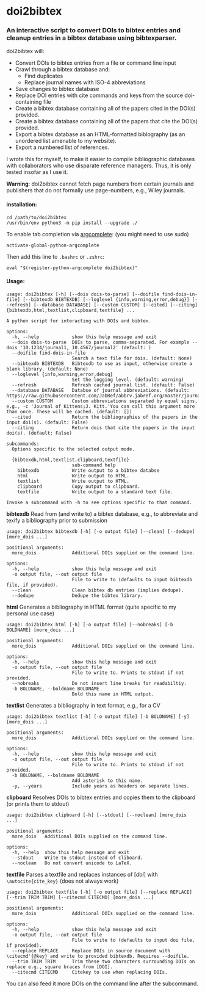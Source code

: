 # doi2bibtex
### An interactive script to convert DOIs to bibtex entries and cleanup entries in a bibtex database using bibtexparser.
doi2bibtex will:
- Convert DOIs to bibtex entries from a file or command line input
- Crawl through a bibtex database and:
    - Find duplicates
    - Replace journal names with ISO-4 abbreviations
- Save changes to bibtex database
- Replace DOI entries with cite commands and keys from the source doi-containing file
- Create a bibtex database containing all of the papers cited in the DOI(s) provided.
- Create a bibtex database containing all of the papers that cite the DOI(s) provided.
- Export a bibtex database as an HTML-formatted biblography (as an unordered list amenable to my website).
- Export a numbered list of references.

I wrote this for myself, to make it easier to compile bibliographic databases with collaborators who use disparate reference managers. Thus, it is only tested insofar as I use it.

**Warning**: doi2bibtex cannot fetch page numbers from certain journals and publishers that do not formally use page-numbers, e.g., Wiley journals.

#### installation:
```
cd /path/to/doi2bibtex
/usr/bin/env python3 -m pip install --upgrade ./
```
To enable tab completion via [argcomplete](https://github.com/kislyuk/argcomplete): (you might need to use sudo)
```
activate-global-python-argcomplete
``` 

Then add this line to `.bashrc` or `.zshrc`:
```
eval "$(register-python-argcomplete doi2bibtex)"
```

#### Usage:
```
usage: doi2bibtex [-h] [--dois dois-to-parse] [--doifile find-dois-in-file] [--bibtexdb BIBTEXDB] [--loglevel {info,warning,error,debug}] [--refresh] [--database DATABASE] [--custom CUSTOM] [--cited] [--citing] {bibtexdb,html,textlist,clipboard,textfile} ...

A python script for interacting with DOIs and bibtex.

options:
  -h, --help            show this help message and exit
  --dois dois-to-parse  DOIs to parse, comma-separated. For example --dois '10.1234/journal1, 10.4567/journal2' (default: )
  --doifile find-dois-in-file
                        Search a text file for dois. (default: None)
  --bibtexdb BIBTEXDB   Bibtexdb to use as input, otherwise create a blank library. (default: None)
  --loglevel {info,warning,error,debug}
                        Set the logging level. (default: warning)
  --refresh             Refresh cached journal list. (default: False)
  --database DATABASE   Databse of journal abbreviations. (default: https://raw.githubusercontent.com/JabRef/abbrv.jabref.org/master/journals/journal_abbreviations_acs.csv)
  --custom CUSTOM       Custom abbreviations separated by equal signs, e.g., -c 'Journal of Kittens;J. Kitt.'You can call this argument more than once. These will be cached. (default: [])
  --cited               Return the bibliographies of the papers in the input doi(s). (default: False)
  --citing              Return dois that cite the papers in the input doi(s). (default: False)

subcommands:
  Options specific to the selected output mode.

  {bibtexdb,html,textlist,clipboard,textfile}
                        sub-command help
    bibtexdb            Write output to a bibtex databse
    html                Write output to HTML.
    textlist            Write output to HTML.
    clipboard           Copy output to clipboard.
    textfile            Write output to a standard text file.

Invoke a subcommand with -h to see options specific to that command.
```

**bibtexdb** Read from (and write to) a bibtex database, e.g., to abbreviate and texify a bibliography prior to submission
```
usage: doi2bibtex bibtexdb [-h] [-o output file] [--clean] [--dedupe] [more_dois ...]

positional arguments:
  more_dois             Additional DOIs supplied on the command line.

options:
  -h, --help            show this help message and exit
  -o output file, --out output file
                        File to write to (defaults to input bibtexdb file, if provided).
  --clean               Clean bibtex db entries (implies dedupe).
  --dedupe              Dedupe the bibtex library.
```

**html** Generates a bibliography in HTML format (quite specific to my personal use case)
```
usage: doi2bibtex html [-h] [-o output file] [--nobreaks] [-b BOLDNAME] [more_dois ...]

positional arguments:
  more_dois             Additional DOIs supplied on the command line.

options:
  -h, --help            show this help message and exit
  -o output file, --out output file
                        File to write to. Prints to stdout if not provided.
  --nobreaks            Do not insert line breaks for readabiltiy.
  -b BOLDNAME, --boldname BOLDNAME
                        Bold this name in HTML output.
```

**textlist** Generates a bibliography in text format, e.g., for a CV
```
usage: doi2bibtex textlist [-h] [-o output file] [-b BOLDNAME] [-y] [more_dois ...]

positional arguments:
  more_dois             Additional DOIs supplied on the command line.

options:
  -h, --help            show this help message and exit
  -o output file, --out output file
                        File to write to. Prints to stdout if not provided.
  -b BOLDNAME, --boldname BOLDNAME
                        Add asterisk to this name.
  -y, --years           Include years as headers on separate lines.
```

**clipboard** Resolves DOIs to bibtex entries and copies them to the clipboard (or prints them to stdout)
```
usage: doi2bibtex clipboard [-h] [--stdout] [--noclean] [more_dois ...]

positional arguments:
  more_dois   Additional DOIs supplied on the command line.

options:
  -h, --help  show this help message and exit
  --stdout    Write to stdout instead of cliboard.
  --noclean   Do not convert unicode to LaTeX.
```

**textfile** Parses a textfile and replaces instances of [_doi_] with `\autocite{cite_key}` (does not always work)
```
usage: doi2bibtex textfile [-h] [-o output file] [--replace REPLACE] [--trim TRIM TRIM] [--citecmd CITECMD] [more_dois ...]

positional arguments:
  more_dois             Additional DOIs supplied on the command line.

options:
  -h, --help            show this help message and exit
  -o output file, --out output file
                        File to write to (defaults to input doi file, if provided).
  --replace REPLACE     Replace DOIs in source document with \citecmd'{@key} and write to provided bibtexdb. Requires --doifile.
  --trim TRIM TRIM      Trim these two characters surrounding DOIs on replace e.g., square braces from [DOI].
  --citecmd CITECMD     Citekey to use when replacing DOIs.
```


You can also feed it more DOIs on the command line after the subcommand.


